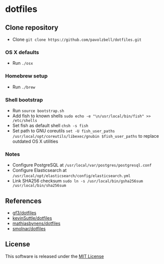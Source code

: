 # dotfiles

## Clone repository

* Clone `git clone https://github.com/pavolzbell/dotfiles.git`

### OS X defaults

* Run `./osx`

### Homebrew setup

* Run `./brew`

### Shell bootstrap

* Run `source bootstrap.sh`
* Add fish to known shells `sudo echo -e "\n/usr/local/bin/fish" >> /etc/shells`
* Set fish as default shell `chsh -s fish`
* Set path to GNU coreutils `set -U fish_user_paths /usr/local/opt/coreutils/libexec/gnubin $fish_user_paths` to replace outdated OS X utilities

### Notes

* Configure PostgreSQL at `/usr/local/var/postgres/postgresql.conf`
* Configure Elasticsearch at `/usr/local/opt/elasticsearch/config/elasticsearch.yml`
* Link SHA256 checksum `sudo ln -s /usr/local/bin/gsha256sum /usr/local/bin/sha256sum`

## References

* [gf3/dotfiles](https://github.com/gf3/dotfiles)
* [kevinSuttle/dotfiles](https://github.com/kevinSuttle/dotfiles)
* [mathiasbynens/dotfiles](https://github.com/mathiasbynens/dotfiles)
* [smolnar/dotfiles](https://github.com/smolnar/dotfiles)

## License

This software is released under the [MIT License](LICENSE.md)
